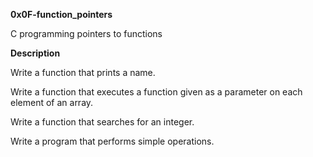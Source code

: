 **0x0F-function_pointers**

C programming pointers to functions

**Description**

Write a function that prints a name.

Write a function that executes a function given as a parameter on each element of an array.

Write a function that searches for an integer.

Write a program that performs simple operations.
